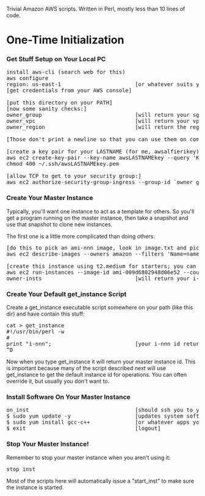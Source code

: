 Trivial Amazon AWS scripts.  Written in Perl, mostly less than 10 lines of code.

<h1>One-Time Initialization</h1>

<h3>Get Stuff Setup on Your Local PC</h3>

<pre>
install aws-cli (search web for this)
aws configure
region: us-east-1                       [or whatever suits you]
[get credentials from your AWS console]

[put this directory on your PATH]
[now some sanity checks:]
owner_group                             [will return your sg-nnn security group id]
owner_vpc                               [will return your vpc-nnn VPC id]
owner_region                            [will return the region you specified above]

[Those don't print a newline so that you can use them on command lines like `owner_group` etc.]

[create a key pair for your LASTNAME (for me, awsalfierikey) or call it whatever you want:]
aws ec2 create-key-pair --key-name awsLASTNAMEkey --query 'KeyMaterial' --output text > ~/.ssh/awsLASTNAMEkey.pem
chmod 400 ~/.ssh/awsLASTNAMEkey.pem

[allow TCP to get to your security group:]
aws ec2 authorize-security-group-ingress --group-id `owner_group` --protocol tcp --port 22 --cidr 0.0.0.0/0 --region `owner_region`
</pre>

<h3>Create Your Master Instance</h3>

<p>
Typically, you'll want one instance to act as a template for others.  So you'll get a program running on the master instance,
then take a snapshot and use that snapshot to clone new instances.
</p>

<p>
The first one is a little more complicated than doing others:
</p>

<pre>
[do this to pick an ami-nnn image, look in image.txt and pick one that suits you:]
aws ec2 describe-images --owners amazon --filters 'Name=name,Values=amzn2-ami-hvm-2.Values=available' --output json > images.txt

[create this instance using t2.medium for starters; you can change the instance type later:]
aws ec2 run-instances --image-id ami-009d6802948d06e52 --count 1 --instance-type t2.medium --key-name awsLASTNAMEkey --security-group-ids `owner_group` --region  `owner_region`
owner-insts                             [will return your i-nnn instance id]
</pre>

<h3>Create Your Default get_instance Script</h3>

<p>
Create a get_instance executable script somewhere on your path (like this dir) and have contain this stuff:</p>

<pre>
cat > get_instance
#!/usr/bin/perl -w
#
print "i-nnn";                          [your i-nnn id returned by owner-insts]
^D
</pre>

<p>
Now when you type get_instance it will return your master instance id.
This is important because many of the script described next will use get_instance to get the
default instance id for operations.  You can often override it, but usually you don't want to.
</p>

<h3>Install Software On Your Master Instance</h3>

<pre>
on_inst                                 [should ssh you to your master instance]
$ sudo yum update -y                    [updates system software]
$ sudo yum install gcc-c++              [or whatever apps you want]
$ exit                                  [logout]
</pre>

<h3>Stop Your Master Instance!</h3>

<p>Remember to stop your master instance when you aren't using it:</p>

<pre>
stop_inst
</pre>

<p>
Most of the scripts here will automatically issue a "start_inst" to make sure the instance is
started.</p>

